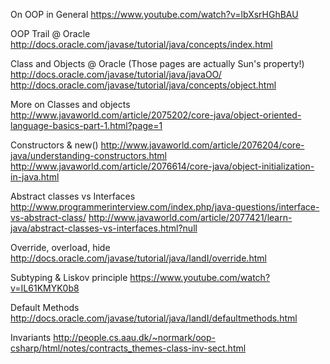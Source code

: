 On OOP in General
https://www.youtube.com/watch?v=lbXsrHGhBAU

OOP Trail @ Oracle
http://docs.oracle.com/javase/tutorial/java/concepts/index.html

Class and Objects @ Oracle (Those pages are actually Sun's property!)
http://docs.oracle.com/javase/tutorial/java/javaOO/
http://docs.oracle.com/javase/tutorial/java/concepts/object.html

More on Classes and objects
http://www.javaworld.com/article/2075202/core-java/object-oriented-language-basics-part-1.html?page=1

Constructors & new()
http://www.javaworld.com/article/2076204/core-java/understanding-constructors.html
http://www.javaworld.com/article/2076614/core-java/object-initialization-in-java.html

Abstract classes vs Interfaces
http://www.programmerinterview.com/index.php/java-questions/interface-vs-abstract-class/
http://www.javaworld.com/article/2077421/learn-java/abstract-classes-vs-interfaces.html?null

Override, overload, hide
http://docs.oracle.com/javase/tutorial/java/IandI/override.html

Subtyping & Liskov principle
https://www.youtube.com/watch?v=IL61KMYK0b8

Default Methods
http://docs.oracle.com/javase/tutorial/java/IandI/defaultmethods.html

Invariants
http://people.cs.aau.dk/~normark/oop-csharp/html/notes/contracts_themes-class-inv-sect.html